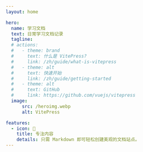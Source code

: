```yaml
---
layout: home

hero:
  name: 学习文档
  text: 日常学习文档记录
  tagline: 
  # actions:
  #   - theme: brand
  #     text: 什么是 VitePress?
  #     link: /zh/guide/what-is-vitepress
  #   - theme: alt
  #     text: 快速开始
  #     link: /zh/guide/getting-started
  #   - theme: alt
  #     text: GitHub
  #     link: https://github.com/vuejs/vitepress
  image:
      src: /heroimg.webp
      alt: VitePress

features:
  - icon: 📝
    title: 专注内容
    details: 只需 Markdown 即可轻松创建美观的文档站点。
---
```

